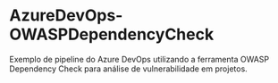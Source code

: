 # AzureDevOps-OWASPDependencyCheck
Exemplo de pipeline do Azure DevOps utilizando a ferramenta OWASP Dependency Check para análise de vulnerabilidade em projetos.
